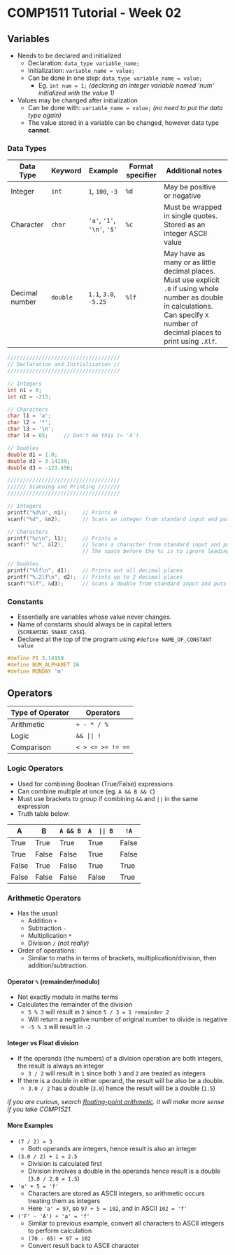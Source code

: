 # COMP1511 Tutorial - Week 02

## Variables

- Needs to be declared and initialized
    - Declaration: `data_type variable_name;`
    - Initialization: `variable_name = value;`
    - Can be done in one step: `data_type variable_name = value;`
        - Eg. `int num = 1;` _(declaring an integer variable named 'num' initialized with the value 1)_
- Values may be changed after initialization
    - Can be done with: `variable_name = value;` _(no need to put the data type again)_
    - The value stored in a variable can be changed, however data type **cannot**.

### Data Types

| Data Type      | Keyword  | Example                     | Format specifier | Additional notes                                                                                                                                                                      |
| -------------- | -------- | --------------------------- | ---------------- | ------------------------------------------------------------------------------------------------------------------------------------------------------------------------------------- |
| Integer        | `int`    | `1`, `100`, `-3`            | `%d`             | May be positive or negative                                                                                                                                                           |
| Character      | `char`   | `'a'`, `'1'`, `'\n'`, `'$'` | `%c`             | Must be wrapped in single quotes. Stored as an integer ASCII value                                                                                                                    |
| Decimal number | `double` | `1.1`, `3.0`, `-5.25`       | `%lf`            | May have as many or as little decimal places. Must use explicit `.0` if using whole number as double in calculations. Can specify `X` number of decimal places to print using `.Xlf`. |

```c
////////////////////////////////////
// Declaration and Initialization //
////////////////////////////////////

// Integers
int n1 = 0;
int n2 = -213;

// Characters
char l1 = 'a';
char l2 = '*';
char l3 = '\n';
char l4 = 65;     // Don't do this (= 'A')

// Doubles
double d1 = 1.0;
double d2 = 3.14159;
double d3 = -123.456;

////////////////////////////////////
////// Scanning and Printing ///////
////////////////////////////////////

// Integers
printf("%d\n", n1);     // Prints 0
scanf("%d", &n2);       // Scans an integer from standard input and puts it in n2 (overwriting -213)

// Characters
printf("%c\n", l1);     // Prints a
scanf(" %c", &l2);      // Scans a character from standard input and puts it in l2 (overwriting '*')
                        // The space before the %c is to ignore leading whitespace (try this on your own!)

// Doubles
printf("%lf\n", d1);    // Prints out all decimal places
printf("%.2lf\n", d2);  // Prints up to 2 decimal places
scanf("%lf", &d3);      // Scans a double from standard input and puts it in d3 (overwriting -123.456)
```

### Constants

- Essentially are variables whose value never changes.
- Name of constants should always be in capital letters (`SCREAMING_SNAKE_CASE`).
- Declared at the top of the program using `#define NAME_OF_CONSTANT value`

```c
#define PI 3.14159
#define NUM_ALPHABET 26
#define MONDAY 'm'
```

## Operators

| Type of Operator | Operators         |
| ---------------- | ----------------- |
| Arithmetic       | `+ - * / %`       |
| Logic            | `&& \|\| !`       |
| Comparison       | `< > <= >= != ==` |

### Logic Operators

- Used for combining Boolean (True/False) expressions
- Can combine multiple at once (eg. `A && B && C`)
- Must use brackets to group if combining `&&` and `||` in the same expression
- Truth table below:

| A     | B     | `A && B` | `A  \|\| B` | `!A`  |
| ----- | ----- | -------- | ----------- | ----- |
| True  | True  | True     | True        | False |
| True  | False | False    | True        | False |
| False | True  | False    | True        | True  |
| False | False | False    | False       | True  |

### Arithmetic Operators

- Has the usual:
    - Addition `+`
    - Subtraction `-`
    - Multiplication `*`
    - Division `/` _(not really)_
- Order of operations:
    - Similar to maths in terms of brackets, multiplication/division, then addition/subtraction.

#### Operator `%` (remainder/modulo)

- Not exactly modulo in maths terms
- Calculates the remainder of the division
    - `5 % 3` will result in `2` since `5 / 3 = 1 remainder 2`
    - Will return a negative number of original number to divide is negative
    - `-5 % 3` will result in `-2`

#### Integer vs Float division

- If the operands (the numbers) of a division operation are both integers, the result is always an integer
    - `3 / 2` will result in `1` since both `3` and `2` are treated as integers
- If there is a double in either operand, the result will be also be a double.
    - `3.0 / 2` has a double (`3.0`) hence the result will be a double (`1.5`)

_if you are curious, search [floating-point arithmetic](https://en.wikipedia.org/wiki/Floating-point_arithmetic). it will make more sense if you take COMP1521._

#### More Examples

- `(7 / 2) = 3`
    - Both operands are integers, hence result is also an integer
- `(3.0 / 2) + 1 = 2.5`
    - Division is calculated first
    - Division involves a double in the operands hence result is a double (`3.0 / 2.0 = 1.5`)
- `'a' + 5 = 'f'`
    - Characters are stored as ASCII integers, so arithmetic occurs treating them as integers
    - Here `'a' = 97`, so `97 + 5 = 102`, and in ASCII `102 = 'f'`
- `('F' - 'A') + 'a' = 'f'`
    - Similar to previous example, convert all characters to ASCII integers to perform calculation
    - `(70 - 65) + 97 = 102`
    - Convert result back to ASCII character
